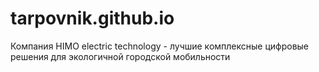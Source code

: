 # tarpovnik.github.io
Компания HIMO electric technology - лучшие комплексные цифровые решения для экологичной городской мобильности

